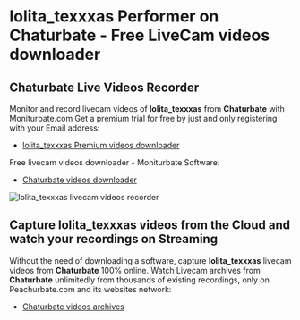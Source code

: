 # lolita_texxxas Performer on Chaturbate - Free LiveCam videos downloader

## Chaturbate Live Videos Recorder

Monitor and record livecam videos of **lolita_texxxas** from **Chaturbate** with Moniturbate.com
Get a premium trial for free by just and only registering with your Email address:
* [lolita_texxxas Premium videos downloader](https://moniturbate.com/request-demo-licence-key.html)

Free livecam videos downloader - Moniturbate Software:
* [Chaturbate videos downloader](https://moniturbate.com/moniturbate-download-software.html)

![lolita_texxxas livecam videos recorder](https://peachurnet.com/templates/moniturbate-software.png)


## Capture lolita_texxxas videos from the Cloud and watch your recordings on Streaming

Without the need of downloading a software, capture **lolita_texxxas** livecam videos from **Chaturbate** 100% online.
Watch Livecam archives from **Chaturbate** unlimitedly from thousands of existing recordings, only on Peachurbate.com and its websites network:
* [Chaturbate videos archives](https://peachurnet.com/)